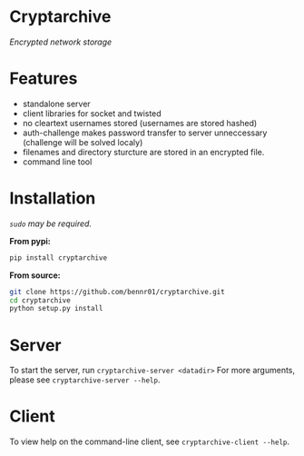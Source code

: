 # Cryptarchive
*Encrypted network storage*
# Features
- standalone server
- client libraries for socket and twisted
- no cleartext usernames stored (usernames are stored hashed)
- auth-challenge makes password transfer to server unneccessary (challenge will be solved localy)
- filenames and directory sturcture are stored in an encrypted file.
- command line tool

# Installation

*`sudo` may be required.*

**From pypi:**
```bash
pip install cryptarchive
```

**From source:**
```bash
git clone https://github.com/bennr01/cryptarchive.git
cd cryptarchive
python setup.py install
```

# Server
To start the server, run `cryptarchive-server <datadir>`
For more arguments, please see `cryptarchive-server --help`.

# Client
To view help on the command-line client, see `cryptarchive-client --help`.

